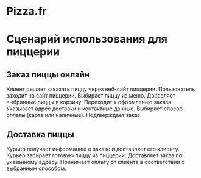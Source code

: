 # Pizza.fr
# Сценарий использования для пиццерии
## Заказ пиццы онлайн
Клиент решает заказать пиццу через веб-сайт пиццерии.
Пользователь заходит на сайт пиццерии.
Выбирает пиццу из меню.
Добавляет выбранные пиццы в корзину.
Переходит к оформлению заказа.
Указывает адрес доставки и контактные данные.
Выбирает способ оплаты (карта или наличные).
Подтверждает заказ.
## Доставка пиццы
Курьер получает информацию о заказе и доставляет его клиенту.
Курьер забирает готовую пиццу из пиццерии.
Доставляет заказ по указанному адресу.
Принимает оплату от клиента в соответствии с выбранным способом.
